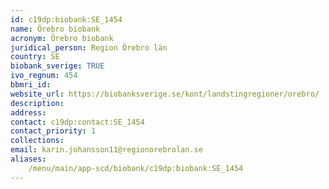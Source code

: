 ```yaml
---
id: c19dp:biobank:SE_1454
name: Örebro biobank
acronym: Örebro biobank
juridical_person: Region Örebro län
country: SE
biobank_sverige: TRUE
ivo_regnum: 454
bbmri_id:
website_url: https://biobanksverige.se/kont/landstingregioner/orebro/
description:
address:
contact: c19dp:contact:SE_1454
contact_priority: 1
collections:
email: karin.johansson11@regionorebrolan.se
aliases:
    /menu/main/app-scd/biobank/c19dp:biobank:SE_1454
---
```

